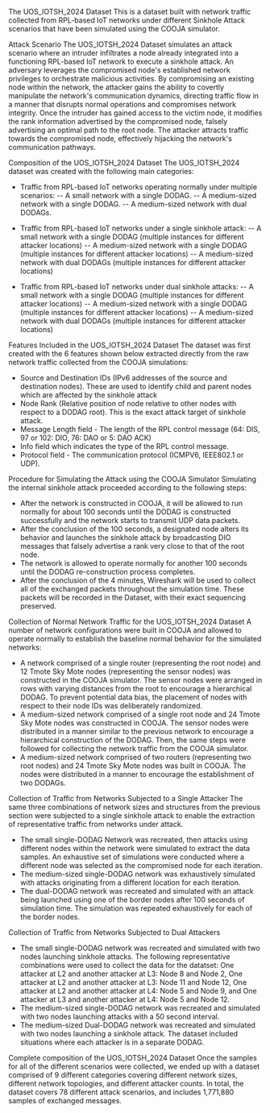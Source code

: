 The UOS_IOTSH_2024 Dataset
This is a dataset built with network traffic collected from RPL-based IoT networks under different Sinkhole Attack scenarios that have been simulated using the COOJA simulator.

Attack Scenario
The UOS_IOTSH_2024 Dataset simulates an attack scenario where an intruder infiltrates a node already integrated into a functioning RPL-based IoT network to execute a sinkhole attack. An adversary leverages the compromised node's established network privileges to orchestrate malicious activities. By compromising an existing node within the network, the attacker gains the ability to covertly manipulate the network's communication dynamics, directing traffic flow in a manner that disrupts normal operations and compromises network integrity. Once the intruder has gained access to the victim node, it modifies the rank information advertised by the compromised node, falsely advertising an optimal path to the root node. The attacker attracts traffic towards the compromised node, effectively hijacking the network's communication pathways.

Composition of the UOS_IOTSH_2024 Dataset
The UOS_IOTSH_2024 dataset was created with the following main categories:
- Traffic from RPL-based IoT networks operating normally under multiple scenarios:
-- A small network with a single DODAG.
-- A medium-sized network with a single DODAG.
-- A medium-sized network with dual DODAGs.

- Traffic from RPL-based IoT networks under a single sinkhole attack:
-- A small network with a single DODAG (multiple instances for different attacker locations)
-- A medium-sized network with a single DODAG (multiple instances for different attacker locations)
-- A medium-sized network with dual DODAGs (multiple instances for different attacker locations)

- Traffic from RPL-based IoT networks under dual sinkhole attacks:
-- A small network with a single DODAG (multiple instances for different attacker locations)
-- A medium-sized network with a single DODAG (multiple instances for different attacker locations)
-- A medium-sized network with dual DODAGs (multiple instances for different attacker locations)

Features Included in the UOS_IOTSH_2024 Dataset
The dataset was first created with the 6 features shown below extracted directly from the raw network traffic collected from the COOJA simulations:
- Source and Destination IDs (IPv6 addresses of the source and destination nodes). These are used to identify child and parent nodes which are affected by the sinkhole attack
- Node Rank (Relative position of node relative to other nodes with respect to a DODAG root). This is the exact attack target of sinkhole attack.
- Message Length field - The length of the RPL control message (64: DIS, 97 or 102: DIO, 76: DAO or 5: DAO ACK)
- Info field which indicates the type of the RPL control message.
- Protocol field - The communication protocol (ICMPV6, IEEE802.1 or UDP).

Procedure for Simulating the Attack using the COOJA Simulator
Simulating the internal sinkhole attack proceeded according to the following steps:
- After the network is constructed in COOJA, it will be allowed to run normally for about 100 seconds until the DODAG is constructed successfully and the network starts to transmit UDP data packets. 
- After the conclusion of the 100 seconds, a designated node alters its behavior and launches the sinkhole attack by broadcasting DIO messages that falsely advertise a rank very close to that of the root node.
- The network is allowed to operate normally for another 100 seconds until the DODAG re-construction process completes.
- After the conclusion of the 4 minutes, Wireshark will be used to collect all of the exchanged packets throughout the simulation time. These packets will be recorded in the Dataset, with their exact sequencing preserved.

Collection of Normal Network Traffic for the UOS_IOTSH_2024 Dataset
A number of network configurations were built in COOJA and allowed to operate normally to establish the baseline normal behavior for the simulated networks:
- A network comprised of a single router (representing the root node) and 12 Tmote Sky Mote nodes (representing the sensor nodes) was constructed in the COOJA simulator. The sensor nodes were arranged in rows with varying distances from the root to encourage a hierarchical DODAG. To prevent potential data bias, the placement of nodes with respect to their node IDs was deliberately randomized.
- A medium-sized network comprised of a single root node and 24 Tmote Sky Mote nodes was constructed in COOJA. The sensor nodes were distributed in a manner similar to the previous network to encourage a hierarchical construction of the DODAG. Then, the same steps were followed for collecting the network traffic from the COOJA simulator. 
- A medium-sized network comprised of two routers (representing two root nodes) and 24 Tmote Sky Mote nodes was built in COOJA. The nodes were distributed in a manner to encourage the establishment of two DODAGs.
 
Collection of Traffic from Networks Subjected to a Single Attacker
The same three combinations of network sizes and structures from the previous section were subjected to a single sinkhole attack to enable the extraction of representative traffic from networks under attack.
- The small single-DODAG Network was recreated, then attacks using different nodes within the network were simulated to extract the data samples. An exhaustive set of simulations were conducted where a different node was selected as the compromised node for each iteration.
- The medium-sized single-DODAG network was exhaustively simulated with attacks originating from a different location for each iteration. 
- The dual-DODAG network was recreated and simulated with an attack being launched using one of the border nodes after 100 seconds of simulation time. The simulation was repeated exhaustively for each of the border nodes.

Collection of Traffic from Networks Subjected to Dual Attackers
- The small single-DODAG network was recreated and simulated with two nodes launching sinkhole attacks. The following representative combinations were used to collect the data for the datatset: One attacker at L2 and another attacker at L3: Node 8 and Node 2, One attacker at L2 and another attacker at L3: Node 11 and Node 12, One attacker at L2 and another attacker at L4: Node 5 and Node 9, and One attacker at L3 and another attacker at L4: Node 5 and Node 12.
- The medium-sized single-DODAG network was recreated and simulated with two nodes launching attacks with a 50 second interval.
- The medium-sized Dual-DODAG network was recreated and simulated with two nodes launching a sinkhole attack. The dataset included situations where each attacker is in a separate DODAG. 

Complete composition of the UOS_IOTSH_2024 Dataset
Once the samples for all of the different scenarios were collected, we ended up with a dataset comprised of 9 different categories covering different network sizes, different network topologies, and different attacker counts. In total, the dataset covers 78 different attack scenarios, and includes 1,771,880 samples of exchanged messages.

